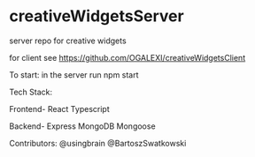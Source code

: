 # creativeWidgetsServer
server repo for creative widgets

for client see https://github.com/OGALEXI/creativeWidgetsClient

To start:
in the server run npm start

Tech Stack:

Frontend-
React 
Typescript

Backend-
Express
MongoDB
Mongoose

Contributors: @usingbrain @BartoszSwatkowski
